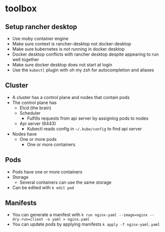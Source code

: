 # toolbox

## Setup rancher desktop

* Use moby container engine
* Make sure context is rancher-desktop not docker-desktop
* Make sure kubernetes is not running in docker desktop
* Docker desktop conflicts with rancher desktop despite appearing to run well together
* Make sure docker desktop does not start at login
* Use the `kubectl` plugin with oh my zsh for autocompletion and aliases

## Cluster

* A cluster has a control plane and nodes that contain pods
* The control plane has
  * Etcd (the brain)
  * Scheduler
    * Fulfills requests from api server by assigning pods to nodes
  * Api server (6443)
    * Kubectl reads config in `~/.kube/config` to find api server
* Nodes have
  * One or more pods
    * One or more containers

## Pods

* Pods have one or more containers
* Storage
  * Several containers can use the same storage
* Can be edited with `k edit pod`

## Manifests

* You can generate a manifest with `k run nginx-yaml --image=nginx --dry-run=client -o yaml > nginx.yaml`
* You can update pods by applying manifests `k apply -f nginx-yaml.yaml`
